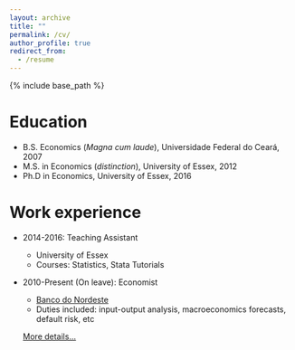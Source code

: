 ```yaml
---
layout: archive
title: ""
permalink: /cv/
author_profile: true
redirect_from:
  - /resume
---
```


{% include base_path %}



Education
======
* B.S. Economics (*Magna cum laude*), Universidade Federal do Ceará, 2007
* M.S. in Economics (*distinction*), University of Essex, 2012
* Ph.D in Economics, University of Essex, 2016

Work experience
======
* 2014-2016: Teaching Assistant
  * University of Essex
  * Courses: Statistics, Stata Tutorials

* 2010-Present (On leave): Economist
  * [Banco do Nordeste](https://www.wikiwand.com/en/Banco_do_Nordeste)
  * Duties included: input-output analysis, macroeconomics forecasts, default risk, etc
  
  
  [More details...](https://alinemsm.github.io/files/MenezesCV2018.pdf)

